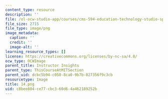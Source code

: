 ```yaml
---
content_type: resource
description: ''
file: /ol-ocw-studio-app/courses/cms-594-education-technology-studio-spring-2019/c8bee804ce77cbc360d64a462189252b_14.png
file_size: 2715
file_type: image/png
image_metadata:
  caption: ''
  credit: ''
  image-alt: ''
learning_resource_types: []
license: https://creativecommons.org/licenses/by-nc-sa/4.0/
ocw_type: OCWImage
parent_title: Instructor Insights
parent_type: ThisCourseAtMITSection
parent_uid: dcbc5b94-c050-8ca0-9b7b-027356f9c3cb
resourcetype: Image
title: 14.png
uid: c8bee804-ce77-cbc3-60d6-4a462189252b
---
```

